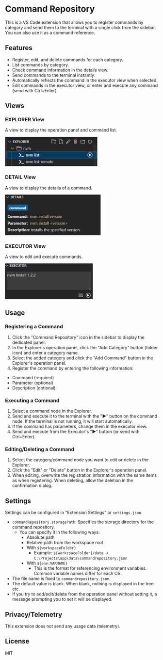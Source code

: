 # Command Repository

This is a VS Code extension that allows you to register commands by category and send them to the terminal with a single click from the sidebar.
You can also use it as a command reference.

## Features

- Register, edit, and delete commands for each category.
- List commands by category.
- Check command information in the details view.
- Send commands to the terminal instantly.
- Automatically reflects the command in the executor view when selected.
- Edit commands in the executor view, or enter and execute any command (send with Ctrl+Enter).

## Views

### EXPLORER View

A view to display the operation panel and command list.

![EXPLORER](https://github.com/Knworks/commandrepository/raw/HEAD/images/explorer.png)

### DETAIL View

A view to display the details of a command.

![DETAIL](https://github.com/Knworks/commandrepository/raw/HEAD/images/detail.png)

### EXECUTOR View

A view to edit and execute commands.

![EXECUTOR](https://github.com/Knworks/commandrepository/raw/HEAD/images/executor.png)

## Usage

### Registering a Command

1. Click the "Command Repository" icon in the sidebar to display the dedicated panel.
2. In the Explorer's operation panel, click the "Add Category" button (folder icon) and enter a category name.
3. Select the added category and click the "Add Command" button in the Explorer's operation panel.
4. Register the command by entering the following information:

- Command (required)
- Parameter (optional)
- Description (optional)

### Executing a Command

1. Select a command node in the Explorer.
2. Send and execute it to the terminal with the "▶" button on the command node. If the terminal is not running, it will start automatically.
3. If the command has parameters, change them in the executor view.
4. Send and execute from the Executor's "▶" button (or send with Ctrl+Enter).

### Editing/Deleting a Command

1. Select the category/command node you want to edit or delete in the Explorer.
2. Click the "Edit" or "Delete" button in the Explorer's operation panel.
3. When editing, overwrite the registration information with the same items as when registering. When deleting, allow the deletion in the confirmation dialog.

## Settings

Settings can be configured in "Extension Settings" or `settings.json`.

- `commandRepository.storagePath`: Specifies the storage directory for the command repository.
  - You can specify it in the following ways:
    - Absolute path
    - Relative path from the workspace root
    - With `${workspaceFolder}`
      - Example: `${workspaceFolder}/data` → `C:\Projects\app\data\commandrepository.json`
    - With `${env:VARNAME}`
      - This is the format for referencing environment variables. Common variable names differ for each OS.
- The file name is fixed to `commandrepository.json`.
- The default value is blank. When blank, nothing is displayed in the tree etc.
- If you try to add/edit/delete from the operation panel without setting it, a message prompting you to set it will be displayed.

## Privacy/Telemetry

This extension does not send any usage data (telemetry).

## License

MIT
